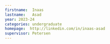```yaml
---
firstname:  Inaas
lastname:   Asad
year: 2023-24
categories: undergraduate
homepage:  http://linkedin.com/in/inaas-asad
supervisor: Petersen
---
```

